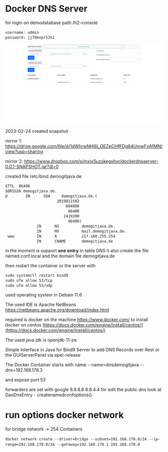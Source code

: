 
Docker DNS Server
============================================================
for login on demodatabase
path /h2-console

    username: admin
    password: jj78mvpr52k1


![enter image description here](https://raw.githubusercontent.com/demogitjava/demodatabase/master/dockerdnspanel.png)


2023-02-24 created snapshot

mirror 1:
https://drive.google.com/file/d/1dWhrwNHl6i_OEZeCHfFDg64UmwFxAfMN/view?usp=sharing

mirror 2:
https://www.dropbox.com/s/mxjx5uzskegxhyr/dockerdnsserver-0.0.1-SNAPSHOT.jar?dl=0

created file /etc/bind
demogitjava.de

    $TTL  86400 
    $ORIGIN demogitjava.de.
    @        IN      SOA     demogitjava.de.(
                           2019011502
                               604800
                                86400
                              2419200
                                86400)
                  IN      NS          demogitjava.de.
                  IN      MX          mail.demogitjava.de.
     www          IN      A           217.160.255.254
                  IN      CNAME       demogitjava.de



in the moment is support **one entry** in table DNS
it also create the file named.conf.local
and the domain file demogitjava.de


then restart the container or the server
with

    sudo systemctl restart bind9
    sudo ufw allow 53/tcp
    sudo ufw allow 53/udp


used operating system in Debain 11.6

The used IDE is
Apache NetBeans
https://netbeans.apache.org/download/index.html

required is docker on the machine
https://www.docker.com/
to install docker on centos
[https://docs.docker.com/engine/install/centos/](https://docs.docker.com/engine/install/centos/)



The used java jdk is
openjdk-11-jre


Simple Interface in Java for
Bind9 Server to add DNS Records over
Rest or the GUIServerPanel via epel-release



The Docker Container starts with name
--name=dnsdemogitjava
--dns=192.168.178.3

and expose port 53

forwarders are set with google
8.8.8.8
8.8.4.4
for edit the public dns look at
DaoDnsEntry - createnamedconfoptions()






run options docker network
============================================================

for bridge network -> 254 Containers

`docker network create --driver=bridge --subnet=192.168.178.0/24 --ip-range=192.168.178.0/24 --gateway=192.168.178.1 192.168.178.0`






